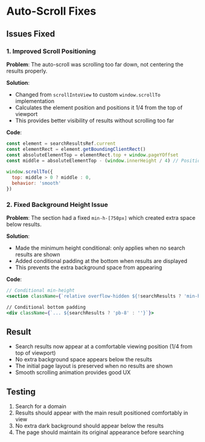 # Auto-Scroll Fixes

## Issues Fixed

### 1. Improved Scroll Positioning
**Problem**: The auto-scroll was scrolling too far down, not centering the results properly.

**Solution**: 
- Changed from `scrollIntoView` to custom `window.scrollTo` implementation
- Calculates the element position and positions it 1/4 from the top of viewport
- This provides better visibility of results without scrolling too far

**Code**:
```javascript
const element = searchResultsRef.current
const elementRect = element.getBoundingClientRect()
const absoluteElementTop = elementRect.top + window.pageYOffset
const middle = absoluteElementTop - (window.innerHeight / 4) // Position results 1/4 from top
        
window.scrollTo({
  top: middle > 0 ? middle : 0,
  behavior: 'smooth'
})
```

### 2. Fixed Background Height Issue
**Problem**: The section had a fixed `min-h-[750px]` which created extra space below results.

**Solution**:
- Made the minimum height conditional: only applies when no search results are shown
- Added conditional padding at the bottom when results are displayed
- This prevents the extra background space from appearing

**Code**:
```jsx
// Conditional min-height
<section className={`relative overflow-hidden ${!searchResults ? 'min-h-[750px]' : ''}`}>

// Conditional bottom padding
<div className={`... ${searchResults ? 'pb-8' : ''}`}>
```

## Result
- Search results now appear at a comfortable viewing position (1/4 from top of viewport)
- No extra background space appears below the results
- The initial page layout is preserved when no results are shown
- Smooth scrolling animation provides good UX

## Testing
1. Search for a domain
2. Results should appear with the main result positioned comfortably in view
3. No extra dark background should appear below the results
4. The page should maintain its original appearance before searching